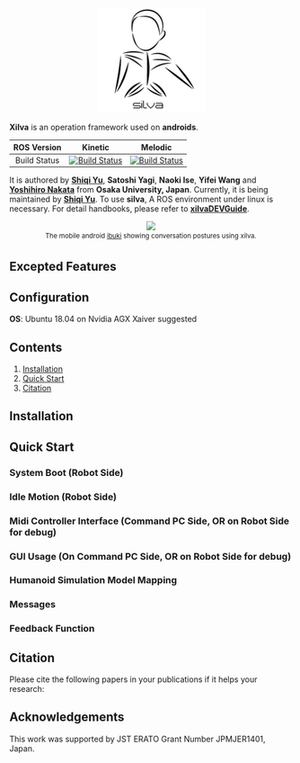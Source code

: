 <p align="center">
  <img width="191" src="/xilvaDEVGuide/assets/images/logo.png">
</p>

**Xilva** is an operation framework used on **androids**. 

|ROS Version|Kinetic|Melodic|
|  :---:|  :---:|  :---:|
|Build Status|[![Build Status](https://travis-matrix-badges.herokuapp.com/repos/ustyui/silva/branches/master/1)](https://travis-ci.org/ustyui/silva)|[![Build Status](https://travis-matrix-badges.herokuapp.com/repos/ustyui/silva/branches/master/2)](https://travis-ci.org/ustyui/silva)|  

It is authored by [**Shiqi Yu**](https://shiqi-yu.com/), **Satoshi Yagi**, **Naoki Ise**, **Yifei Wang** and [**Yoshihiro Nakata**](http://yoshihiro-nakata.sakura.ne.jp/) from **Osaka University, Japan**. Currently, it is being maintained by [**Shiqi Yu**](https://shiqi-yu.com/). To use **silva**, A ROS environment under linux is necessary. For detail handbooks, please refer to [**xilvaDEVGuide**](/xilvaDEVGuide).

<p align="center">
    <img src="xilvaDEVGuide/assets/images/motion_upper_body.gif", width="320">
    <br>
    <sup>The mobile android <a href="https://eng.irl.sys.es.osaka-u.ac.jp/projects/ibuki" target="_blank">ibuki</a> showing conversation postures using xilva.</sup>
</p>

## Excepted Features

## Configuration
**OS**: Ubuntu 18.04 on Nvidia AGX Xaiver suggested

## Contents
1. [Installation](#installation)
2. [Quick Start](#quick-start)
3. [Citation](#citation)

## Installation

## Quick Start
### System Boot (Robot Side)

### Idle Motion (Robot Side)

### Midi Controller Interface (Command PC Side, OR on Robot Side for debug)

### GUI Usage (On Command PC Side, OR on Robot Side for debug)

### Humanoid Simulation Model Mapping 

### Messages

### Feedback Function

## Citation
Please cite the following papers in your publications if it helps your research:

## Acknowledgements
This work was supported by JST ERATO Grant Number JPMJER1401, Japan.

